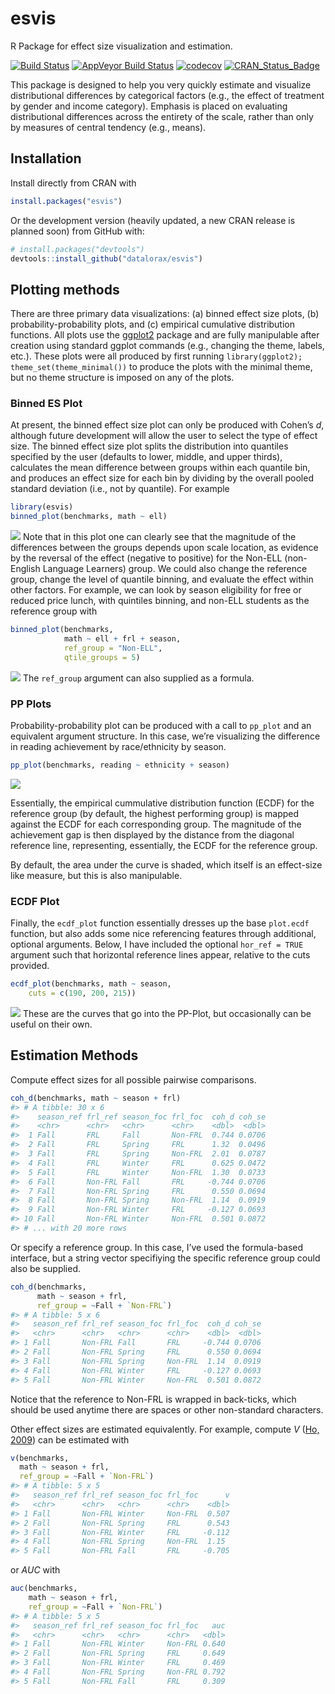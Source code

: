 
<!-- README.md is generated from README.Rmd. Please edit that file -->

# esvis

R Package for effect size visualization and estimation.

[![Build
Status](https://travis-ci.org/datalorax/esvis.svg?branch=master)](https://travis-ci.org/datalorax/esvis)
[![AppVeyor Build
Status](https://ci.appveyor.com/api/projects/status/github/DJAnderson07/esvis?branch=master&svg=true)](https://ci.appveyor.com/project/DJAnderson07/esvis)
[![codecov](https://codecov.io/gh/DJAnderson07/esvis/branch/master/graph/badge.svg)](https://codecov.io/gh/DJAnderson07/esvis)
[![CRAN\_Status\_Badge](http://www.r-pkg.org/badges/version/esvis)](https://cran.r-project.org/package=esvis)

This package is designed to help you very quickly estimate and visualize
distributional differences by categorical factors (e.g., the effect of
treatment by gender and income category). Emphasis is placed on
evaluating distributional differences across the entirety of the scale,
rather than only by measures of central tendency (e.g., means).

## Installation

Install directly from CRAN with

``` r
install.packages("esvis")
```

Or the development version (heavily updated, a new CRAN release is
planned soon) from GitHub with:

``` r
# install.packages("devtools")
devtools::install_github("datalorax/esvis")
```

## Plotting methods

There are three primary data visualizations: (a) binned effect size
plots, (b) probability-probability plots, and (c) empirical cumulative
distribution functions. All plots use the
[ggplot2](http://ggplot2.tidyverse.org) package and are fully
manipulable after creation using standard ggplot commands (e.g.,
changing the theme, labels, etc.). These plots were all produced by
first running `library(ggplot2); theme_set(theme_minimal())` to produce
the plots with the minimal theme, but no theme structure is imposed on
any of the plots.

### Binned ES Plot

At present, the binned effect size plot can only be produced with
Cohen’s *d*, although future development will allow the user to select
the type of effect size. The binned effect size plot splits the
distribution into quantiles specified by the user (defaults to lower,
middle, and upper thirds), calculates the mean difference between groups
within each quantile bin, and produces an effect size for each bin by
dividing by the overall pooled standard deviation (i.e., not by
quantile). For example

``` r
library(esvis)
binned_plot(benchmarks, math ~ ell)
```

<!-- -->
![](https://github.com/datalorax/esvis/raw/master/docs/README-binned_plot1-1.png)
Note that in this plot one can clearly see that the magnitude of the
differences between the groups depends upon scale location, as evidence
by the reversal of the effect (negative to positive) for the Non-ELL
(non-English Language Learners) group. We could also change the
reference group, change the level of quantile binning, and evaluate the
effect within other factors. For example, we can look by season
eligibility for free or reduced price lunch, with quintiles binning, and
non-ELL students as the reference group with

``` r
binned_plot(benchmarks, 
            math ~ ell + frl + season, 
            ref_group = "Non-ELL",
            qtile_groups = 5)
```

<!-- -->
![](https://github.com/datalorax/esvis/raw/master/docs/README-binned_plot2-1.png)
The `ref_group` argument can also supplied as a formula.

### PP Plots

Probability-probability plot can be produced with a call to `pp_plot`
and an equivalent argument structure. In this case, we’re visualizing
the difference in reading achievement by race/ethnicity by season.

``` r
pp_plot(benchmarks, reading ~ ethnicity + season)
```

<!-- -->
![](https://github.com/datalorax/esvis/raw/master/docs/README-pp_plot1-1.png)

Essentially, the empirical cummulative distribution function (ECDF) for
the reference group (by default, the highest performing group) is mapped
against the ECDF for each corresponding group. The magnitude of the
achievement gap is then displayed by the distance from the diagonal
reference line, representing, essentially, the ECDF for the reference
group.

By default, the area under the curve is shaded, which itself is an
effect-size like measure, but this is also manipulable.

### ECDF Plot

Finally, the `ecdf_plot` function essentially dresses up the base
`plot.ecdf` function, but also adds some nice referencing features
through additional, optional arguments. Below, I have included the
optional `hor_ref = TRUE` argument such that horizontal reference lines
appear, relative to the cuts provided.

``` r
ecdf_plot(benchmarks, math ~ season, 
    cuts = c(190, 200, 215))
```

<!-- -->
![](https://github.com/datalorax/esvis/raw/master/docs/README-ecdf_plot-1.png)
These are the curves that go into the PP-Plot, but occasionally can be
useful on their own.

## Estimation Methods

Compute effect sizes for all possible pairwise comparisons.

``` r
coh_d(benchmarks, math ~ season + frl)
#> # A tibble: 30 x 6
#>    season_ref frl_ref season_foc frl_foc  coh_d coh_se
#>    <chr>      <chr>   <chr>      <chr>    <dbl>  <dbl>
#>  1 Fall       FRL     Fall       Non-FRL  0.744 0.0706
#>  2 Fall       FRL     Spring     FRL      1.32  0.0496
#>  3 Fall       FRL     Spring     Non-FRL  2.01  0.0787
#>  4 Fall       FRL     Winter     FRL      0.625 0.0472
#>  5 Fall       FRL     Winter     Non-FRL  1.30  0.0733
#>  6 Fall       Non-FRL Fall       FRL     -0.744 0.0706
#>  7 Fall       Non-FRL Spring     FRL      0.550 0.0694
#>  8 Fall       Non-FRL Spring     Non-FRL  1.14  0.0919
#>  9 Fall       Non-FRL Winter     FRL     -0.127 0.0693
#> 10 Fall       Non-FRL Winter     Non-FRL  0.501 0.0872
#> # ... with 20 more rows
```

Or specify a reference group. In this case, I’ve used the formula-based
interface, but a string vector specifiying the specific reference group
could also be supplied.

``` r
coh_d(benchmarks, 
      math ~ season + frl, 
      ref_group = ~Fall + `Non-FRL`)
#> # A tibble: 5 x 6
#>   season_ref frl_ref season_foc frl_foc  coh_d coh_se
#>   <chr>      <chr>   <chr>      <chr>    <dbl>  <dbl>
#> 1 Fall       Non-FRL Fall       FRL     -0.744 0.0706
#> 2 Fall       Non-FRL Spring     FRL      0.550 0.0694
#> 3 Fall       Non-FRL Spring     Non-FRL  1.14  0.0919
#> 4 Fall       Non-FRL Winter     FRL     -0.127 0.0693
#> 5 Fall       Non-FRL Winter     Non-FRL  0.501 0.0872
```

Notice that the reference to Non-FRL is wrapped in back-ticks, which
should be used anytime there are spaces or other non-standard
characters.

Other effect sizes are estimated equivalently. For example, compute *V*
([Ho, 2009](https://www.jstor.org/stable/40263526?seq=1#page_scan_tab_contents))
can be estimated with

``` r
v(benchmarks, 
  math ~ season + frl, 
  ref_group = ~Fall + `Non-FRL`)
#> # A tibble: 5 x 5
#>   season_ref frl_ref season_foc frl_foc      v
#>   <chr>      <chr>   <chr>      <chr>    <dbl>
#> 1 Fall       Non-FRL Winter     Non-FRL  0.507
#> 2 Fall       Non-FRL Spring     FRL      0.543
#> 3 Fall       Non-FRL Winter     FRL     -0.112
#> 4 Fall       Non-FRL Spring     Non-FRL  1.15 
#> 5 Fall       Non-FRL Fall       FRL     -0.705
```

or *AUC* with

``` r
auc(benchmarks, 
    math ~ season + frl, 
    ref_group = ~Fall + `Non-FRL`)
#> # A tibble: 5 x 5
#>   season_ref frl_ref season_foc frl_foc   auc
#>   <chr>      <chr>   <chr>      <chr>   <dbl>
#> 1 Fall       Non-FRL Winter     Non-FRL 0.640
#> 2 Fall       Non-FRL Spring     FRL     0.649
#> 3 Fall       Non-FRL Winter     FRL     0.469
#> 4 Fall       Non-FRL Spring     Non-FRL 0.792
#> 5 Fall       Non-FRL Fall       FRL     0.309
```
